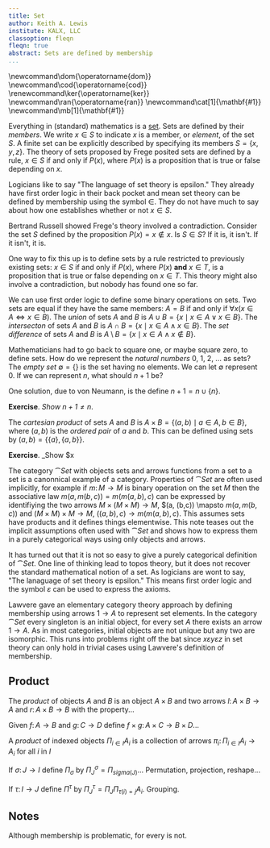 ```yaml
---
title: Set
author: Keith A. Lewis
institute: KALX, LLC
classoption: fleqn
fleqn: true
abstract: Sets are defined by membership
...
```


\newcommand\dom{\operatorname{dom}}
\newcommand\cod{\operatorname{cod}}
\renewcommand\ker{\operatorname{ker}}
\newcommand\ran{\operatorname{ran}}
\newcommand\cat[1]{\mathbf{#1}}
\newcommand\mb[1]{\mathbf{#1}}

Everything in (standard) mathematics is a [set](https://plato.stanford.edu/entries/set-theory/).
Sets are defined by their _members_.
We write $x\in S$ to indicate $x$ is a member, or _element_, of the set $S$. 
A finite set can be explicitly described by specifying its members $S = \{x, y, z\}$.
The theory of sets proposed by Frege posited sets are defined by a rule,
$x\in S$ if and only if $P(x)$, where $P(x)$ is a proposition that is true
or false depending on $x$.

Logicians like to say "The language of set theory is epsilon."
They already have first order logic in their back pocket and mean
set theory can be defined by membership using the symbol $\in$.
They do not have much to say about how one establishes whether
or not $x\in S$.

Bertrand Russell showed Frege's theory involved a contradiction. 
Consider the set $S$ defined by the proposition $P(x) = x\notin x$. Is $S\in S$?
If it is, it isn't. If it isn't, it is.

One way to fix this up is to define sets by a rule restricted to previously existing
sets: $x\in S$ if and only if $P(x)$, where $P(x)$ **and** $x\in T$, is a proposition that is true
or false depending on $x\in T$. This theory might also involve a contradiction, but nobody
has found one so far.

<!--A modern day Russell might also find a contradiction,
but so far that has not happened.
-->

We can use first order logic to define some binary operations on sets.
Two sets are equal if they have the same members: $A = B$ if and only if
$\forall x (x\in A \Leftrightarrow x\in B)$.
The _union_ of sets $A$ and $B$ is $A\cup B = \{x\mid x\in A \vee x\in B\}$.
The _intersecton_ of sets $A$ and $B$ is $A\cap B = \{x\mid x\in A\wedge x\in B\}$.
The _set difference_ of sets $A$ and $B$ is $A\setminus B = \{x\mid x\in A\wedge x\notin B\}$.

Mathematicians had to go back to square one, or maybe square zero, to define sets.
How do we represent the _natural numbers_ 0, 1, 2, ... as sets?
The _empty set_ $\emptyset = \{\}$ is the set having no elements.
We can let $\emptyset$ represent 0. 
If we can represent $n$, what should $n + 1$ be?

One solution, due to von Neumann, is the define $n + 1 = n\cup\{n\}$.

__Exercise__. _Show $n + 1 \not= n$_.

The _cartesian product_ of sets $A$ and $B$ is $A\times B = \{(a, b)\mid a\in A, b\in B\}$,
where $(a, b)$ is the _ordered pair_ of $a$ and $b$. This can be defined using sets by
$(a,b) = \{\{a\}, \{a,b\}\}$.

__Exercise__. _Show $x 


The category $\cat{Set}$ with objects sets and arrows functions from a set to a set
is a canonnical example of a category.
Properties of $\cat{Set}$ are often used implicitly, for example if $m\colon M\to M$
is binary operation on the set $M$ then the associative law $m(a,m(b,c)) = m(m(a,b),c)$
can be expressed by identifiying the two arrows $M\times (M\times M)\to M$,
$(a, (b,c)) \mapsto $m(a,m(b,c))$ and $(M\times M)\times M\to M$, $((a,b),c)
\to m(m(a,b),c)$. This assumes sets have products and it defines things elementwise.
This note teases out the implicit assumptions often used with $\cat{Set}$ and
shows how to express them in a purely categorical ways using only objects and arrows.

It has turned out that it is not so easy to give a purely categorical definition of
$\cat{Set}$. One line of thinking lead to topos theory, but it does not recover
the standard mathematical notion of a set. As logicians are wont to say,
"The lanaguage of set theory is epsilon." This means first order logic and the
symbol $ε$ can be used to express the axioms.

Lawvere gave an elementary category theory approach by defining membership using
arrows $1\to A$ to represent set elements. In the category $\cat{Set}$ every
singleton is an initial object,
for every set $A$ there exists an arrow $1\to A$.
As in most categories, initial objects are not unique but any two are isomorphic.
This runs into problems right off the bat since $x ε y ε z$ in set theory
can only hold in trivial cases using Lawvere's definition of membership.

## Product

The _product_ of objects $A$ and $B$ is an object $A\times B$ and two arrows
$l\colon A\times B\to A$ and $r\colon A\times B\to B$ with the property...

Given $f\colon A\to B$ and $g\colon C\to D$ define $f\times g\colon A\times C\to B\times D$...

A _product_ of indexed objects $\Pi_{i\in I} A_i$ is a collection of arrows $π_i\colon \Pi_{i\in I}A_i\to A_i$
for all $i$ in $I$

If $σ\colon J\to I$ define $\Pi_σ$ by $\Pi^σ_J = \Pi_{sigma(J)}$...
Permutation, projection, reshape...

If $τ\colon I\to J$ define $\Pi^τ$ by $\Pi^τ_J = \Pi_J \Pi_{τ(i) = j} A_i$.
Grouping.

## Notes

Although membership is problematic, for every is not.
